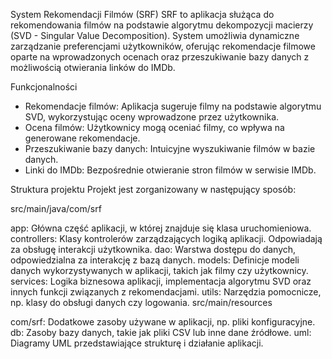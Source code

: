 System Rekomendacji Filmów (SRF)
SRF to aplikacja służąca do rekomendowania filmów na podstawie algorytmu dekompozycji macierzy (SVD - Singular Value Decomposition). System umożliwia dynamiczne zarządzanie preferencjami użytkowników, oferując rekomendacje filmowe oparte na wprowadzonych ocenach oraz przeszukiwanie bazy danych z możliwością otwierania linków do IMDb.

Funkcjonalności
- Rekomendacje filmów: Aplikacja sugeruje filmy na podstawie algorytmu SVD, wykorzystując oceny wprowadzone przez użytkownika.
- Ocena filmów: Użytkownicy mogą oceniać filmy, co wpływa na generowane rekomendacje.
- Przeszukiwanie bazy danych: Intuicyjne wyszukiwanie filmów w bazie danych.
- Linki do IMDb: Bezpośrednie otwieranie stron filmów w serwisie IMDb.

Struktura projektu
Projekt jest zorganizowany w następujący sposób:

src/main/java/com/srf

app: Główna część aplikacji, w której znajduje się klasa uruchomieniowa.
controllers: Klasy kontrolerów zarządzających logiką aplikacji. Odpowiadają za obsługę interakcji użytkownika.
dao: Warstwa dostępu do danych, odpowiedzialna za interakcję z bazą danych.
models: Definicje modeli danych wykorzystywanych w aplikacji, takich jak filmy czy użytkownicy.
services: Logika biznesowa aplikacji, implementacja algorytmu SVD oraz innych funkcji związanych z rekomendacjami.
utils: Narzędzia pomocnicze, np. klasy do obsługi danych czy logowania.
src/main/resources

com/srf: Dodatkowe zasoby używane w aplikacji, np. pliki konfiguracyjne.
db: Zasoby bazy danych, takie jak pliki CSV lub inne dane źródłowe.
uml: Diagramy UML przedstawiające strukturę i działanie aplikacji.
